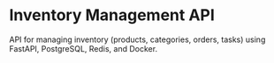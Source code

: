 # Inventory Management API
API for managing inventory (products, categories, orders, tasks) using FastAPI, PostgreSQL, Redis, and Docker.

